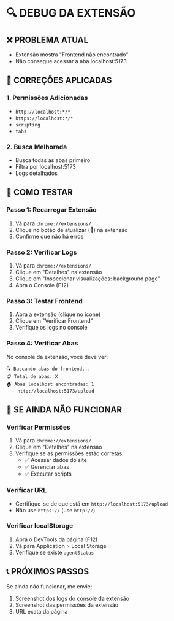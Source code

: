 # 🔍 DEBUG DA EXTENSÃO

## ❌ PROBLEMA ATUAL
- Extensão mostra "Frontend não encontrado"
- Não consegue acessar a aba localhost:5173

## 🔧 CORREÇÕES APLICADAS

### 1. Permissões Adicionadas
- `http://localhost:*/*`
- `https://localhost:*/*`
- `scripting`
- `tabs`

### 2. Busca Melhorada
- Busca todas as abas primeiro
- Filtra por localhost:5173
- Logs detalhados

## 🚀 COMO TESTAR

### Passo 1: Recarregar Extensão
1. Vá para `chrome://extensions/`
2. Clique no botão de atualizar (🔄) na extensão
3. Confirme que não há erros

### Passo 2: Verificar Logs
1. Vá para `chrome://extensions/`
2. Clique em "Detalhes" na extensão
3. Clique em "Inspecionar visualizações: background page"
4. Abra o Console (F12)

### Passo 3: Testar Frontend
1. Abra a extensão (clique no ícone)
2. Clique em "Verificar Frontend"
3. Verifique os logs no console

### Passo 4: Verificar Abas
No console da extensão, você deve ver:
```
🔍 Buscando abas do frontend...
📋 Total de abas: X
🏠 Abas localhost encontradas: 1
  - http://localhost:5173/upload
```

## 🐛 SE AINDA NÃO FUNCIONAR

### Verificar Permissões
1. Vá para `chrome://extensions/`
2. Clique em "Detalhes" na extensão
3. Verifique se as permissões estão corretas:
   - ✅ Acessar dados do site
   - ✅ Gerenciar abas
   - ✅ Executar scripts

### Verificar URL
- Certifique-se de que está em `http://localhost:5173/upload`
- Não use `https://` (use `http://`)

### Verificar localStorage
1. Abra o DevTools da página (F12)
2. Vá para Application > Local Storage
3. Verifique se existe `agentStatus`

## 📞 PRÓXIMOS PASSOS
Se ainda não funcionar, me envie:
1. Screenshot dos logs do console da extensão
2. Screenshot das permissões da extensão
3. URL exata da página
